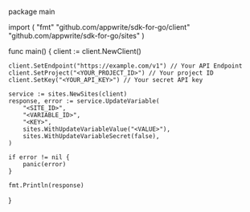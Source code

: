 package main

import (
    "fmt"
    "github.com/appwrite/sdk-for-go/client"
    "github.com/appwrite/sdk-for-go/sites"
)

func main() {
    client := client.NewClient()

    client.SetEndpoint("https://example.com/v1") // Your API Endpoint
    client.SetProject("<YOUR_PROJECT_ID>") // Your project ID
    client.SetKey("<YOUR_API_KEY>") // Your secret API key

    service := sites.NewSites(client)
    response, error := service.UpdateVariable(
        "<SITE_ID>",
        "<VARIABLE_ID>",
        "<KEY>",
        sites.WithUpdateVariableValue("<VALUE>"),
        sites.WithUpdateVariableSecret(false),
    )

    if error != nil {
        panic(error)
    }

    fmt.Println(response)
}
